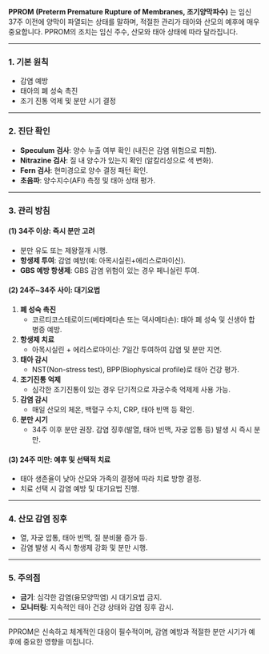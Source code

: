 **PPROM (Preterm Premature Rupture of Membranes, 조기양막파수)** 는 임신 37주 이전에 양막이 파열되는 상태를 말하며, 적절한 관리가 태아와 산모의 예후에 매우 중요합니다. PPROM의 조치는 임신 주수, 산모와 태아 상태에 따라 달라집니다.

---

### 1. **기본 원칙**

- 감염 예방
- 태아의 폐 성숙 촉진
- 조기 진통 억제 및 분만 시기 결정

---

### 2. **진단 확인**

- **Speculum 검사**: 양수 누출 여부 확인 (내진은 감염 위험으로 피함).
- **Nitrazine 검사**: 질 내 양수가 있는지 확인 (알칼리성으로 색 변화).
- **Fern 검사**: 현미경으로 양수 결정 패턴 확인.
- **초음파**: 양수지수(AFI) 측정 및 태아 상태 평가.

---

### 3. **관리 방침**

#### **(1) 34주 이상: 즉시 분만 고려**

- 분만 유도 또는 제왕절개 시행.
- **항생제 투여**: 감염 예방(예: 아목시실린+에리스로마이신).
- **GBS 예방 항생제**: GBS 감염 위험이 있는 경우 페니실린 투여.

#### **(2) 24주~34주 사이: 대기요법**

1. **폐 성숙 촉진**
    - 코르티코스테로이드(베타메타손 또는 덱사메타손): 태아 폐 성숙 및 신생아 합병증 예방.
2. **항생제 치료**
    - 아목시실린 + 에리스로마이신: 7일간 투여하여 감염 및 분만 지연.
3. **태아 감시**
    - NST(Non-stress test), BPP(Biophysical profile)로 태아 건강 평가.
4. **조기진통 억제**
    - 심각한 조기진통이 있는 경우 단기적으로 자궁수축 억제제 사용 가능.
5. **감염 감시**
    - 매일 산모의 체온, 백혈구 수치, CRP, 태아 빈맥 등 확인.
6. **분만 시기**
    - 34주 이후 분만 권장. 감염 징후(발열, 태아 빈맥, 자궁 압통 등) 발생 시 즉시 분만.

#### **(3) 24주 미만: 예후 및 선택적 치료**

- 태아 생존율이 낮아 산모와 가족의 결정에 따라 치료 방향 결정.
- 치료 선택 시 감염 예방 및 대기요법 진행.

---

### 4. **산모 감염 징후**

- 열, 자궁 압통, 태아 빈맥, 질 분비물 증가 등.
- 감염 발생 시 즉시 항생제 강화 및 분만 시행.

---

### 5. **주의점**

- **금기**: 심각한 감염(융모양막염) 시 대기요법 금지.
- **모니터링**: 지속적인 태아 건강 상태와 감염 징후 감시.

---

PPROM은 신속하고 체계적인 대응이 필수적이며, 감염 예방과 적절한 분만 시기가 예후에 중요한 영향을 미칩니다.